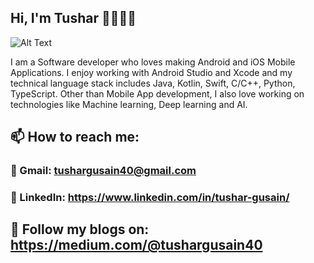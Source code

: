 ## Hi, I'm Tushar 👋🧑🏼‍💻

![Alt Text](https://media.giphy.com/media/xT0BKpqAaJczduXXJ6/giphy.gif)

I am a Software developer who loves making Android and iOS Mobile Applications. I enjoy working with Android Studio and Xcode and my technical language stack includes Java, Kotlin, Swift, C/C++, Python, TypeScript. Other than Mobile App development, I also love working on technologies like Machine learning, Deep learning and AI.

## 📫 How to reach me: 
### 📧 Gmail: tushargusain40@gmail.com
### 📩 LinkedIn: https://www.linkedin.com/in/tushar-gusain/

## 📑 Follow my blogs on: https://medium.com/@tushargusain40

<!--
**tushar40/tushar40** is a ✨ _special_ ✨ repository because its `README.md` (this file) appears on your GitHub profile.
